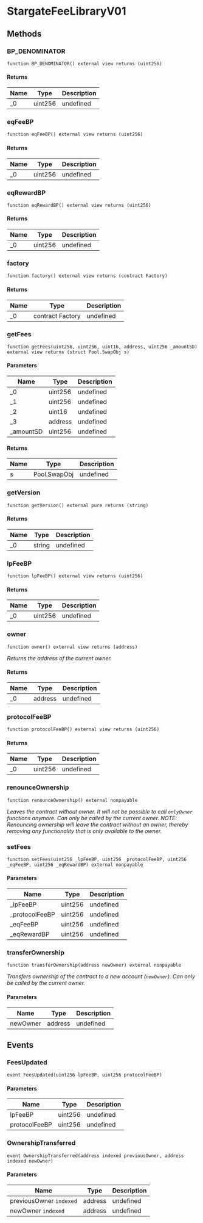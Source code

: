 # StargateFeeLibraryV01









## Methods

### BP_DENOMINATOR

```solidity
function BP_DENOMINATOR() external view returns (uint256)
```






#### Returns

| Name | Type | Description |
|---|---|---|
| _0 | uint256 | undefined

### eqFeeBP

```solidity
function eqFeeBP() external view returns (uint256)
```






#### Returns

| Name | Type | Description |
|---|---|---|
| _0 | uint256 | undefined

### eqRewardBP

```solidity
function eqRewardBP() external view returns (uint256)
```






#### Returns

| Name | Type | Description |
|---|---|---|
| _0 | uint256 | undefined

### factory

```solidity
function factory() external view returns (contract Factory)
```






#### Returns

| Name | Type | Description |
|---|---|---|
| _0 | contract Factory | undefined

### getFees

```solidity
function getFees(uint256, uint256, uint16, address, uint256 _amountSD) external view returns (struct Pool.SwapObj s)
```





#### Parameters

| Name | Type | Description |
|---|---|---|
| _0 | uint256 | undefined
| _1 | uint256 | undefined
| _2 | uint16 | undefined
| _3 | address | undefined
| _amountSD | uint256 | undefined

#### Returns

| Name | Type | Description |
|---|---|---|
| s | Pool.SwapObj | undefined

### getVersion

```solidity
function getVersion() external pure returns (string)
```






#### Returns

| Name | Type | Description |
|---|---|---|
| _0 | string | undefined

### lpFeeBP

```solidity
function lpFeeBP() external view returns (uint256)
```






#### Returns

| Name | Type | Description |
|---|---|---|
| _0 | uint256 | undefined

### owner

```solidity
function owner() external view returns (address)
```



*Returns the address of the current owner.*


#### Returns

| Name | Type | Description |
|---|---|---|
| _0 | address | undefined

### protocolFeeBP

```solidity
function protocolFeeBP() external view returns (uint256)
```






#### Returns

| Name | Type | Description |
|---|---|---|
| _0 | uint256 | undefined

### renounceOwnership

```solidity
function renounceOwnership() external nonpayable
```



*Leaves the contract without owner. It will not be possible to call `onlyOwner` functions anymore. Can only be called by the current owner. NOTE: Renouncing ownership will leave the contract without an owner, thereby removing any functionality that is only available to the owner.*


### setFees

```solidity
function setFees(uint256 _lpFeeBP, uint256 _protocolFeeBP, uint256 _eqFeeBP, uint256 _eqRewardBP) external nonpayable
```





#### Parameters

| Name | Type | Description |
|---|---|---|
| _lpFeeBP | uint256 | undefined
| _protocolFeeBP | uint256 | undefined
| _eqFeeBP | uint256 | undefined
| _eqRewardBP | uint256 | undefined

### transferOwnership

```solidity
function transferOwnership(address newOwner) external nonpayable
```



*Transfers ownership of the contract to a new account (`newOwner`). Can only be called by the current owner.*

#### Parameters

| Name | Type | Description |
|---|---|---|
| newOwner | address | undefined



## Events

### FeesUpdated

```solidity
event FeesUpdated(uint256 lpFeeBP, uint256 protocolFeeBP)
```





#### Parameters

| Name | Type | Description |
|---|---|---|
| lpFeeBP  | uint256 | undefined |
| protocolFeeBP  | uint256 | undefined |

### OwnershipTransferred

```solidity
event OwnershipTransferred(address indexed previousOwner, address indexed newOwner)
```





#### Parameters

| Name | Type | Description |
|---|---|---|
| previousOwner `indexed` | address | undefined |
| newOwner `indexed` | address | undefined |



